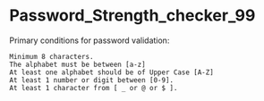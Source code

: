 # Password_Strength_checker_99
Primary conditions for password validation:

    Minimum 8 characters.
    The alphabet must be between [a-z]
    At least one alphabet should be of Upper Case [A-Z]
    At least 1 number or digit between [0-9].
    At least 1 character from [ _ or @ or $ ].

